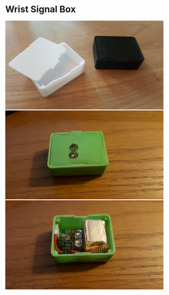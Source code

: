 # Wrist Signal Box


<img src="https://github.com/reivaxy/wristSignalBox/blob/master/resources/wristSignalBox.jpg" width=500/>

<img src="https://github.com/reivaxy/wristSignalBox/blob/master/resources/wristSignal.jpg" width=500/>

<img src="https://github.com/reivaxy/wristSignalBox/blob/master/resources/wristSignal1.jpg" width=500/>

